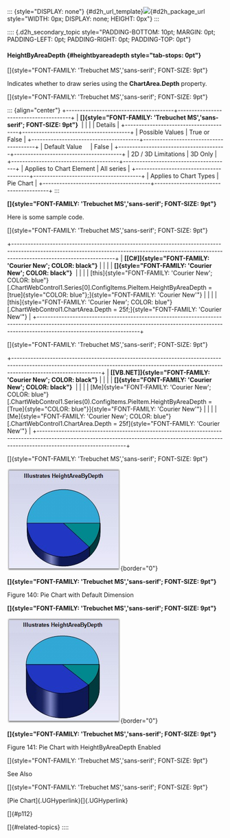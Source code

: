 ::: {style="DISPLAY: none"}
[](ms-xhelp:///?Id=d2h_url_template){#d2h_url_template}![](!package_url!){#d2h_package_url style="WIDTH: 0px; DISPLAY: none; HEIGHT: 0px"}
:::

:::: {.d2h_secondary_topic style="PADDING-BOTTOM: 10pt; MARGIN: 0pt; PADDING-LEFT: 0pt; PADDING-RIGHT: 0pt; PADDING-TOP: 0pt"}
#### HeightByAreaDepth {#heightbyareadepth style="tab-stops: 0pt"}

[]{style="FONT-FAMILY: 'Trebuchet MS','sans-serif'; FONT-SIZE: 9pt"} 

Indicates whether to draw series using the **ChartArea.Depth** property.

[]{style="FONT-FAMILY: 'Trebuchet MS','sans-serif'; FONT-SIZE: 9pt"} 

::: {align="center"}
+---------------------------------------+---------------------------------------+
| **[]{style="FONT-FAMILY: 'Trebuchet MS','sans-serif'; FONT-SIZE: 9pt"}**      |
|                                                                               |
| Details                                                                       |
+---------------------------------------+---------------------------------------+
| Possible Values                       | True or False                         |
+---------------------------------------+---------------------------------------+
| Default Value                         | False                                 |
+---------------------------------------+---------------------------------------+
| 2D / 3D Limitations                   | 3D Only                               |
+---------------------------------------+---------------------------------------+
| Applies to Chart Element              | All series                            |
+---------------------------------------+---------------------------------------+
| Applies to Chart Types                | Pie Chart                             |
+---------------------------------------+---------------------------------------+
:::

**[]{style="FONT-FAMILY: 'Trebuchet MS','sans-serif'; FONT-SIZE: 9pt"}** 

Here is some sample code.

[]{style="FONT-FAMILY: 'Trebuchet MS','sans-serif'; FONT-SIZE: 9pt"} 

+-------------------------------------------------------------------------------------------------------------------------------------------------------------------------------------------------+
| **[\[C#\]]{style="FONT-FAMILY: 'Courier New'; COLOR: black"}**                                                                                                                                  |
|                                                                                                                                                                                                 |
| **[]{style="FONT-FAMILY: 'Courier New'; COLOR: black"}**                                                                                                                                        |
|                                                                                                                                                                                                 |
| [this]{style="FONT-FAMILY: 'Courier New'; COLOR: blue"}[.ChartWebControl1.Series\[0\].ConfigItems.PieItem.HeightByAreaDepth = [true]{style="COLOR: blue"};]{style="FONT-FAMILY: 'Courier New'"} |
|                                                                                                                                                                                                 |
| [this]{style="FONT-FAMILY: 'Courier New'; COLOR: blue"}[.ChartWebControl1.ChartArea.Depth = 25f;]{style="FONT-FAMILY: 'Courier New'"}                                                           |
+-------------------------------------------------------------------------------------------------------------------------------------------------------------------------------------------------+

[]{style="FONT-FAMILY: 'Trebuchet MS','sans-serif'; FONT-SIZE: 9pt"} 

+--------------------------------------------------------------------------------------------------------------------------------------------------------------------------------------------+
| **[\[VB.NET\]]{style="FONT-FAMILY: 'Courier New'; COLOR: black"}**                                                                                                                         |
|                                                                                                                                                                                            |
| **[]{style="FONT-FAMILY: 'Courier New'; COLOR: black"}**                                                                                                                                   |
|                                                                                                                                                                                            |
| [Me]{style="FONT-FAMILY: 'Courier New'; COLOR: blue"}[.ChartWebControl1.Series(0).ConfigItems.PieItem.HeightByAreaDepth = [True]{style="COLOR: blue"}]{style="FONT-FAMILY: 'Courier New'"} |
|                                                                                                                                                                                            |
| [Me]{style="FONT-FAMILY: 'Courier New'; COLOR: blue"}[.ChartWebControl1.ChartArea.Depth = 25f]{style="FONT-FAMILY: 'Courier New'"}                                                         |
+--------------------------------------------------------------------------------------------------------------------------------------------------------------------------------------------+

[]{style="FONT-FAMILY: 'Trebuchet MS','sans-serif'; FONT-SIZE: 9pt"} 

![](ImagesExt/image64_146.jpg){border="0"}

**[]{style="FONT-FAMILY: 'Trebuchet MS','sans-serif'; FONT-SIZE: 9pt"}** 

Figure 140: Pie Chart with Default Dimension

**[]{style="FONT-FAMILY: 'Trebuchet MS','sans-serif'; FONT-SIZE: 9pt"}** 

![](ImagesExt/image64_147.jpg){border="0"}

**[]{style="FONT-FAMILY: 'Trebuchet MS','sans-serif'; FONT-SIZE: 9pt"}** 

Figure 141: Pie Chart with HeightByAreaDepth Enabled

[]{style="FONT-FAMILY: 'Trebuchet MS','sans-serif'; FONT-SIZE: 9pt"} 

See Also

[]{style="FONT-FAMILY: 'Trebuchet MS','sans-serif'; FONT-SIZE: 9pt"} 

[Pie Chart]{.UGHyperlink}[]{.UGHyperlink}

[]{#p112} 

[]{#related-topics}
::::
